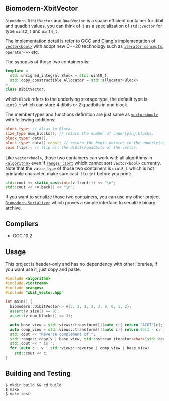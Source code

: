 ## Biomodern-XbitVector
`Biomodern.DibitVector` and `QuadVector` is a space efficient container for dibit and quadbit values, you can think of it as a specialization of `std::vector` for type `uint2_t` and `uint4_t`.

The implementation detail is refer to [GCC][GCC] and [Clang][Clang]'s implementation of [`vector<bool>`][vector_of_bool] with adopt new C++20 technology such as [`iterator concepts`][iterator_concept], `operator<=>` etc.
  
The synopsis of those two containers is:
```cpp
template <
  std::unsigned_integral Block = std::uint8_t,
  std::copy_constructible Allocator = std::allocator<Block> 
>
class DibitVector;
```
which `Block` refers to the underlying storage type, the default type is `uint8_t` which can store 4 dibits or 2 quadbits in one block. 

The member types and functions definition are just same as [`vector<bool>`][vector_of_bool] with following additions:
```cpp
block_type; // alias to Block.
size_type num_blocks(); // return the number of underlying blocks.
block_type* data();
block_type* data() const; // return the begin pointer to the underlying blocks.
void flip(); // flip all the dibits/quadbits of the vector.
```
Like `vector<bool>`, those two containers can work with all algorithms in [`<algorithm>`][algorithm] even if [`ranges::sort`][ranges_sort] which cannot sort `vector<bool>` currently. Note that the `value_type` of those two containers is `uint8_t` which is not printable character, make sure cast it to `int` before you print:
```cpp
std::cout << static_cast<int>(v.front()) << "\n";
std::cout << +v.back() << "\n";
```
If you want to serialize those two containers, you can use my other project [`Biomodern.Serializer`][Biomodern.Serializer] which proves a simple interface to serialize binary archive.

## Compilers
- GCC 10.2

## Usage
This project is header-only and has no dependency with other libraries, if you want use it, just copy and paste.
```cpp
#include <algorithm>
#include <iostream>
#include <ranges>
#include "xbit_vector.hpp"

int main() {
  biomodern::DibitVector<> v{3, 2, 1, 2, 3, 0, 0, 1, 2};
  assert(v.size() == 9);
  assert(v.num_blocks() == 3);

  auto base_view = std::views::transform([](auto c){ return "ACGT"[c]; });
  auto comp_view = std::views::transform([](auto c){ return 0b11 - c; });
  std::cout << "Reverse complement of ";
  std::ranges::copy(v | base_view, std::ostream_iterator<char>{std::cout, ""});
  std::cout << " is ";
  for (auto c : v | std::views::reverse | comp_view | base_view)
    std::cout << c;
}
```

## Building and Testing
```
$ mkdir build && cd build
$ make
$ make test
```
[GCC]: https://github.com/gcc-mirror/gcc/blob/master/libstdc%2B%2B-v3/include/bits/stl_bvector.h
[Clang]: https://github.com/llvm-mirror/libcxx/blob/master/include/__bit_reference
[vector_of_bool]: https://en.cppreference.com/w/cpp/container/vector_bool
[iterator_concept]: https://en.cppreference.com/w/cpp/iterator
[algorithm]: https://en.cppreference.com/w/cpp/algorithm
[ranges_sort]: https://godbolt.org/z/xb1195
[Biomodern.Serializer]: https://github.com/hewillk/serializer
